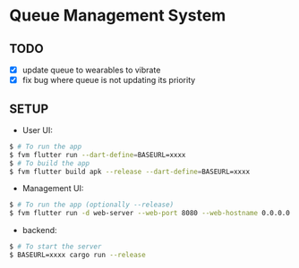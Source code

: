 # Queue Management System

## TODO
- [x] update queue to wearables to vibrate
- [x] fix bug where queue is not updating its priority

## SETUP

- User UI:
```sh
$ # To run the app
$ fvm flutter run --dart-define=BASEURL=xxxx
$ # To build the app
$ fvm flutter build apk --release --dart-define=BASEURL=xxxx
```

- Management UI:
```sh
$ # To run the app (optionally --release)
$ fvm flutter run -d web-server --web-port 8080 --web-hostname 0.0.0.0 --dart-define=BASEURL=xxxx
```

- backend:
```sh
$ # To start the server
$ BASEURL=xxxx cargo run --release
```
